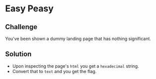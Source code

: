 # Easy Peasy

## Challenge

You've been shown a dummy landing page that has nothing significant. 

## Solution

* Upon inspecting the page's `html` you get a `hexadecimal` string.
* Convert that to `text` and you get the flag.
